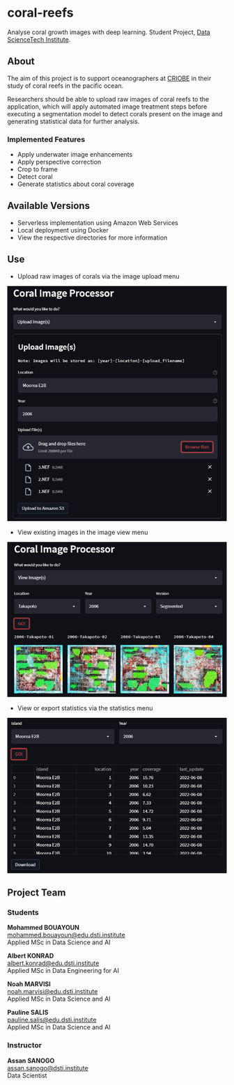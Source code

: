 # coral-reefs
Analyse coral growth images with deep learning. Student Project, [Data
ScienceTech Institute](https://datasciencetech.institute).

## About
The aim of this project is to support oceanographers at [CRIOBE](http://www.criobe.pf/eng/)
in their study of coral reefs in the pacific ocean. 
  
Researchers should be able to upload raw images of coral reefs to the application, which will apply 
automated image treatment steps before executing a segmentation model to detect corals present on 
the image and generating statistical data for further analysis.

### Implemented Features
- Apply underwater image enhancements
- Apply perspective correction
- Crop to frame
- Detect coral
- Generate statistics about coral coverage

## Available Versions
- Serverless implementation using Amazon Web Services 
- Local deployment using Docker 
- View the respective directories for more information

## Use
- Upload raw images of corals via the image upload menu 

![](imgs/ui-upload-aws.png)
- View existing images in the image view menu

![](imgs/ui-view-aws.png)

- View or export statistics via the statistics menu

![](imgs/ui-statistics-aws.png)

## Project Team
### Students
**Mohammed BOUAYOUN**  
mohammed.bouayoun@edu.dsti.institute  
Applied MSc in Data Science and AI

**Albert KONRAD**  
albert.konrad@edu.dsti.institute  
Applied MSc in Data Engineering for AI  

**Noah MARVISI**  
noah.marvisi@edu.dsti.institute  
Applied MSc in Data Science and AI

**Pauline SALIS**  
pauline.salis@edu.dsti.institute  
Applied MSc in Data Science and AI


### Instructor
**Assan SANOGO**  
assan.sanogo@dsti.institute  
Data Scientist
